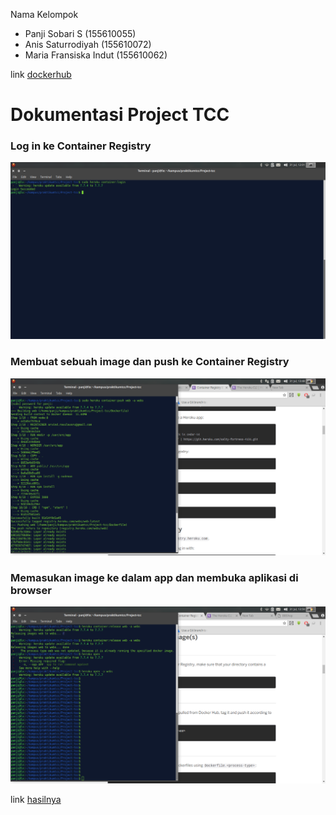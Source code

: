 Nama Kelompok
- Panji Sobari S (155610055)
- Anis Saturrodiyah (155610072)
- Maria Fransiska Indut (155610062)

link [dockerhub](https://hub.docker.com/r/panjisob/project-tcc/)

# Dokumentasi Project TCC
### Log in ke Container Registry
![alt text](https://github.com/panjisob/Project-tcc/blob/master/ss/1.png)

### Membuat sebuah image dan push ke Container Registry
![alt text](https://github.com/panjisob/Project-tcc/blob/master/ss/2.png)

### Memasukan image ke dalam app dan membuka aplikasi di browser
![alt text](https://github.com/panjisob/Project-tcc/blob/master/ss/4.png)

link [hasilnya](https://webs.herokuapp.com/)

